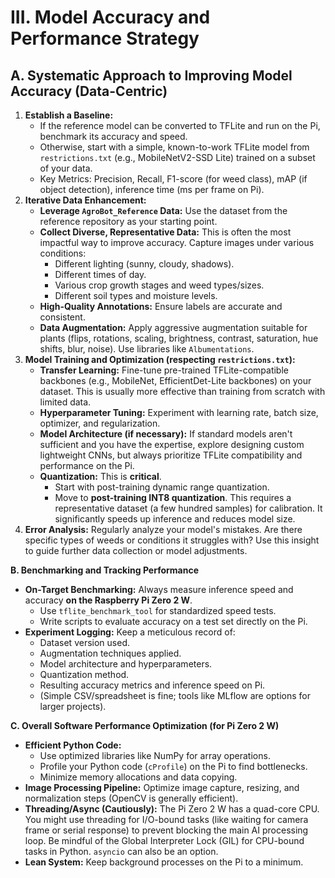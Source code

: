 # III. Model Accuracy and Performance Strategy

## A. Systematic Approach to Improving Model Accuracy (Data-Centric)

1.  **Establish a Baseline:**
    *   If the reference model can be converted to TFLite and run on the Pi, benchmark its accuracy and speed.
    *   Otherwise, start with a simple, known-to-work TFLite model from `restrictions.txt` (e.g., MobileNetV2-SSD Lite) trained on a subset of your data.
    *   Key Metrics: Precision, Recall, F1-score (for weed class), mAP (if object detection), inference time (ms per frame on Pi).
2.  **Iterative Data Enhancement:**
    *   **Leverage `AgroBot_Reference` Data:** Use the dataset from the reference repository as your starting point.
    *   **Collect Diverse, Representative Data:** This is often the most impactful way to improve accuracy. Capture images under various conditions:
        *   Different lighting (sunny, cloudy, shadows).
        *   Different times of day.
        *   Various crop growth stages and weed types/sizes.
        *   Different soil types and moisture levels.
    *   **High-Quality Annotations:** Ensure labels are accurate and consistent.
    *   **Data Augmentation:** Apply aggressive augmentation suitable for plants (flips, rotations, scaling, brightness, contrast, saturation, hue shifts, blur, noise). Use libraries like `Albumentations`.
3.  **Model Training and Optimization (respecting `restrictions.txt`):**
    *   **Transfer Learning:** Fine-tune pre-trained TFLite-compatible backbones (e.g., MobileNet, EfficientDet-Lite backbones) on your dataset. This is usually more effective than training from scratch with limited data.
    *   **Hyperparameter Tuning:** Experiment with learning rate, batch size, optimizer, and regularization.
    *   **Model Architecture (if necessary):** If standard models aren't sufficient and you have the expertise, explore designing custom lightweight CNNs, but always prioritize TFLite compatibility and performance on the Pi.
    *   **Quantization:** This is **critical**.
        *   Start with post-training dynamic range quantization.
        *   Move to **post-training INT8 quantization**. This requires a representative dataset (a few hundred samples) for calibration. It significantly speeds up inference and reduces model size.
4.  **Error Analysis:** Regularly analyze your model's mistakes. Are there specific types of weeds or conditions it struggles with? Use this insight to guide further data collection or model adjustments.

**B. Benchmarking and Tracking Performance**

*   **On-Target Benchmarking:** Always measure inference speed and accuracy **on the Raspberry Pi Zero 2 W**.
    *   Use `tflite_benchmark_tool` for standardized speed tests.
    *   Write scripts to evaluate accuracy on a test set directly on the Pi.
*   **Experiment Logging:** Keep a meticulous record of:
    *   Dataset version used.
    *   Augmentation techniques applied.
    *   Model architecture and hyperparameters.
    *   Quantization method.
    *   Resulting accuracy metrics and inference speed on Pi.
    *   (Simple CSV/spreadsheet is fine; tools like MLflow are options for larger projects).

**C. Overall Software Performance Optimization (for Pi Zero 2 W)**

*   **Efficient Python Code:**
    *   Use optimized libraries like NumPy for array operations.
    *   Profile your Python code (`cProfile`) on the Pi to find bottlenecks.
    *   Minimize memory allocations and data copying.
*   **Image Processing Pipeline:** Optimize image capture, resizing, and normalization steps (OpenCV is generally efficient).
*   **Threading/Async (Cautiously):** The Pi Zero 2 W has a quad-core CPU. You might use threading for I/O-bound tasks (like waiting for camera frame or serial response) to prevent blocking the main AI processing loop. Be mindful of the Global Interpreter Lock (GIL) for CPU-bound tasks in Python. `asyncio` can also be an option.
*   **Lean System:** Keep background processes on the Pi to a minimum.
